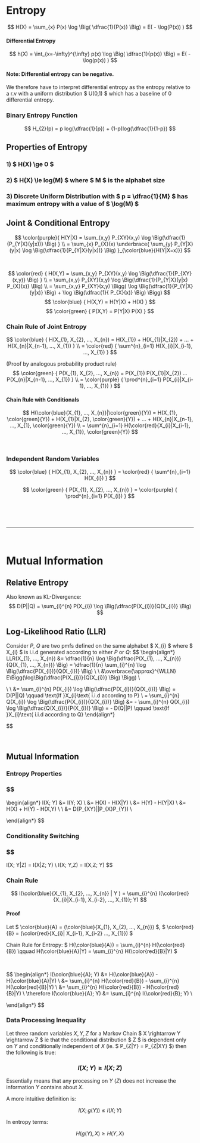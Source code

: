 # Entropy

$$ H(X) = \sum_{x} P(x) \log \Big( \dfrac{1}{P(x)} \Big) = E( - \log(P(x)) ) $$

#### Differential Entropy
$$ h(X) = \int_{x=-\infty}^{\infty} p(x) \log \Big( \dfrac{1}{p(x)} \Big) = E( - \log(p(x)) ) $$

#### Note: Differential entropy can be negative.
We therefore have to interpret differential entropy as the entropy relative to a r.v with a uniform distribution $ U(0,1) $ which has a baseline of 0 differential entropy.


### Binary Entropy Function
$$ 
H_{2}(p) = p log(\dfrac{1}{p}) + (1-p)log(\dfrac{1}{1-p})
$$

## Properties of Entropy

### 1) $ H(X) \ge 0 $
### 2) $ H(X) \le log(M) $ where $ M $ is the alphabet size
### 3) Discrete Uniform Distribution with $ p = \dfrac{1}{M} $ has maximum entropy with a value of $ \log(M) $

## Joint & Conditional Entropy

$$ \color{purple}{ 
H(Y|X) = \sum_{x,y} P_{XY}(x,y) \log \Big(\dfrac{1}{P_{Y|X}(y|x))} \Big)
}
\\
= \sum_{x} P_{X}(x) \underbrace{ \sum_{y} P_{Y|X}(y|x) \log \Big(\dfrac{1}{P_{Y|X}(y|x))} \Big) }_{\color{blue}{H(Y|X=x)}}
$$


</br>

$$ \color{red} { H(X,Y) = \sum_{x,y} P_{XY}(x,y) \log \Big(\dfrac{1}{P_{XY}(x,y)} \Big) }
\\
= \sum_{x,y} P_{XY}(x,y) \log \Big(\dfrac{1}{P_{Y|X}(y|x) P_{X}(x)} \Big)
\\
= \sum_{x,y} P_{XY}(x,y) \Bigg( \log \Big(\dfrac{1}{P_{Y|X}(y|x)} \Big) + \log \Big(\dfrac{1}{ P_{X}(x)} \Big) \Bigg)
$$
$$ \color{blue} { H(X,Y) = H(Y|X) + H(X) } $$
$$ \color{green} { P(X,Y) = P(Y|X) P(X) } $$


### Chain Rule of Joint Entropy
$$ \color{blue} { H(X_{1}, X_{2}, ..., X_{n}) = H(X_{1}) + H(X_{1}|X_{2}) + ... + H(X_{n}|X_{n-1}, ..., X_{1}) } 
\\
= \color{red} { \sum^{n}_{i=1} H(X_{i}|X_{i-1}, ..., X_{1}) }
$$

(Proof by analogous probability product rule)
$$ \color{green} { P(X_{1}, X_{2}, ..., X_{n}) = P(X_{1}) P(X_{1}|X_{2}) ... P(X_{n}|X_{n-1}, ..., X_{1}) }
\\ =  \color{purple} { \prod^{n}_{i=1} P(X_{i}|X_{i-1}, ..., X_{1}) }
$$

#### Chain Rule with Conditionals

$$ H(\color{blue}{X_{1}, ..., X_{n}}|\color{green}{Y}) = H(X_{1}, \color{green}{Y}) + H(X_{1}|X_{2}, \color{green}{Y}) + ... + H(X_{n}|X_{n-1}, ..., X_{1}, \color{green}{Y}) \\
= \sum^{n}_{i=1} H(\color{red}{X_{i}|X_{i-1}, ..., X_{1}}, \color{green}{Y}) $$


</br>

### Independent Random Variables

$$ \color{blue} { H(X_{1}, X_{2}, ..., X_{n}) } = \color{red} { \sum^{n}_{i=1} H(X_{i}) }
$$

$$ \color{green} { P(X_{1}, X_{2}, ..., X_{n}) } = \color{purple} { \prod^{n}_{i=1} P(X_{i}) }
$$


</br>

</br><hr></br>



# Mutual Information

## Relative Entropy
Also known as KL-Divergence:
$$
D(P||Q) = \sum_{i}^{n} P(X_{i}) \log \Big(\dfrac{P(X_{i})}{Q(X_{i})} \Big)
$$


## Log-Likelihood Ratio (LLR)
Consider $P$, $Q$ are two pmfs defined on the same alphabet $ X_{i} $ where $ X_{i} $ is i.i.d generated according to either $P$ or $Q$:
$$ 
\begin{align*}
LLR(X_{1}, ..., X_{n}) &= \dfrac{1}{n} \log \Big(\dfrac{P(X_{1}, ..., X_{n})}{Q(X_{1}, ..., X_{n})} \Big) = \dfrac{1}{n} \sum_{i}^{n} \log \Big(\dfrac{P(X_{i})}{Q(X_{i})} \Big) \\ \\
&\overbrace{\approx}^{WLLN} E\Bigg(\log\Big(\dfrac{P(X_{i})}{Q(X_{i})} \Big) \Bigg) \\

\\ \\
&= \sum_{i}^{n} P(X_{i}) \log \Big(\dfrac{P(X_{i})}{Q(X_{i})} \Big) = D(P||Q) \qquad \text{If }X_{i}\text{ i.i.d according to P}
\\
= \sum_{i}^{n} Q(X_{i}) \log \Big(\dfrac{P(X_{i})}{Q(X_{i})} \Big) &= - \sum_{i}^{n} Q(X_{i}) \log \Big(\dfrac{Q(X_{i})}{P(X_{i})} \Big) = - D(Q||P) \qquad \text{If }X_{i}\text{ i.i.d according to Q}
\end{align*}

$$

</br>

## Mutual Information

### Entropy Properties
### $$
\begin{align*}
I(X; Y) &= I(Y; X) \\
&= H(X) - H(X|Y) \\
&= H(Y) - H(Y|X) \\
&= H(X) + H(Y) - H(X,Y) \\ \\
&= D(P_{XY}||P_{X}P_{Y}) \\

\end{align*}
$$

### Conditionality Switching
### $$
I(X; Y|Z) = I(X|Z; Y) \\
I(X; Y,Z) = I(X,Z; Y) 
$$

### Chain Rule

$$ I(\color{blue}{X_{1}, X_{2}, ..., X_{n}} | Y ) = \sum_{i}^{n} I(\color{red}{X_{i}|X_{i-1}, X_{i-2}, ..., X_{1}}; Y) $$

#### Proof

Let $ \color{blue}{A} = (\color{blue}{X_{1}, X_{2}, ..., X_{n}}) $, $ \color{red}{B} = (\color{red}{X_{i}| X_{i-1}, X_{i-2} ..., X_{1}}) $

Chain Rule for Entropy:
$
H(\color{blue}{A}) = \sum_{i}^{n} H(\color{red}{B}) \qquad H(\color{blue}{A}|Y) = \sum_{i}^{n} H(\color{red}{B}|Y)
$

</br>

$$ 
\begin{align*}
I(\color{blue}{A}; Y) &= H(\color{blue}{A}) - H(\color{blue}{A}|Y) \\
&= \sum_{i}^{n} H(\color{red}{B}) - \sum_{i}^{n} H(\color{red}{B}|Y) \\
&= \sum_{i}^{n} H(\color{red}{B}) - H(\color{red}{B}|Y) \\
\therefore I(\color{blue}{A}; Y) &= \sum_{i}^{n} I(\color{red}{B}; Y) \\

\end{align*}
$$

### Data Processing Inequality

Let three random variables $X, Y, Z$ for a Markov Chain $ X \rightarrow Y \rightarrow Z $ ie that the conditional distribution $ Z $ is dependent only on $Y$ and conditionally independent of $X$ (ie. $ P_{Z|Y} = P_{Z|XY} $) then the following is true:

### $$ I(X; Y) \ge I(X; Z) $$

Essentially means that any processing on $Y$ ($Z$) does not increase the information $Y$ contains about $X$.


A more intuitive definition is:

$$ I(X; g(Y)) \le I(X; Y) $$ 

In entropy terms:

$$ H(g(Y), X) \ge H(Y, X) $$




